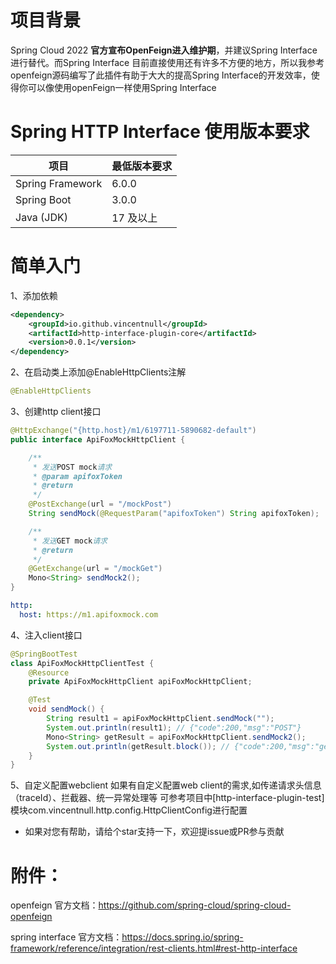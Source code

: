 # 项目背景
Spring Cloud 2022 **官方宣布OpenFeign进入维护期**，并建议Spring Interface 进行替代。而Spring Interface 目前直接使用还有许多不方便的地方，所以我参考openfeign源码编写了此插件有助于大大的提高Spring Interface的开发效率，使得你可以像使用openFeign一样使用Spring Interface
# Spring HTTP Interface 使用版本要求

| 项目                | 最低版本要求                     |
|--------------------|--------------------------------|
| Spring Framework   | 6.0.0                          |
| Spring Boot        | 3.0.0                          |
| Java (JDK)         | 17 及以上       |
# 简单入门
1、添加依赖
```xml
<dependency>
    <groupId>io.github.vincentnull</groupId>
    <artifactId>http-interface-plugin-core</artifactId>
    <version>0.0.1</version>
</dependency>
```
2、在启动类上添加@EnableHttpClients注解
```java
@EnableHttpClients
```
3、创建http client接口
```java
@HttpExchange("{http.host}/m1/6197711-5890682-default")
public interface ApiFoxMockHttpClient {

    /**
     * 发送POST mock请求
     * @param apifoxToken
     * @return
     */
    @PostExchange(url = "/mockPost")
    String sendMock(@RequestParam("apifoxToken") String apifoxToken);

    /**
     * 发送GET mock请求
     * @return
     */
    @GetExchange(url = "/mockGet")
    Mono<String> sendMock2();
}
```
```yaml
http:
  host: https://m1.apifoxmock.com
```
4、注入client接口
```java
@SpringBootTest
class ApiFoxMockHttpClientTest {
    @Resource
    private ApiFoxMockHttpClient apiFoxMockHttpClient;

    @Test
    void sendMock() {
        String result1 = apiFoxMockHttpClient.sendMock("");
        System.out.println(result1); // {"code":200,"msg":"POST"}
        Mono<String> getResult = apiFoxMockHttpClient.sendMock2();
        System.out.println(getResult.block()); // {"code":200,"msg":"get"}
    }
}
```
5、自定义配置webclient
如果有自定义配置web client的需求,如传递请求头信息（traceId）、拦截器、统一异常处理等
可参考项目中[http-interface-plugin-test]模块com.vincentnull.http.config.HttpClientConfig进行配置


* 如果对您有帮助，请给个star支持一下，欢迎提issue或PR参与贡献

# 附件：
openfeign 官方文档：https://github.com/spring-cloud/spring-cloud-openfeign

spring interface 官方文档：https://docs.spring.io/spring-framework/reference/integration/rest-clients.html#rest-http-interface